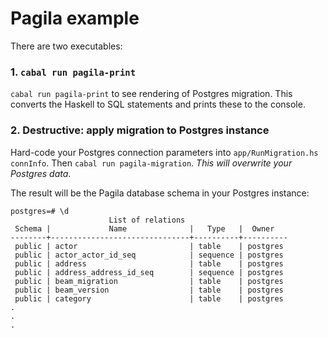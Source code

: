 # Pagila example

There are two executables:

### 1. `cabal run pagila-print`
`cabal run pagila-print` to see rendering of Postgres migration. This converts the Haskell to SQL statements and prints these to the console.

### 2. Destructive: apply migration to Postgres instance

Hard-code your Postgres connection parameters into `app/RunMigration.hs` `connInfo`.
Then `cabal run pagila-migration`. *This will overwrite your Postgres data*.

The result will be the Pagila database schema in your Postgres instance:
```
postgres=# \d
                      List of relations
 Schema |             Name              |   Type   |  Owner
--------+-------------------------------+----------+----------
 public | actor                         | table    | postgres
 public | actor_actor_id_seq            | sequence | postgres
 public | address                       | table    | postgres
 public | address_address_id_seq        | sequence | postgres
 public | beam_migration                | table    | postgres
 public | beam_version                  | table    | postgres
 public | category                      | table    | postgres
.
.
.
```

